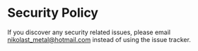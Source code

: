 # Security Policy

If you discover any security related issues, please email nikolast_metal@hotmail.com instead of using the issue tracker.

